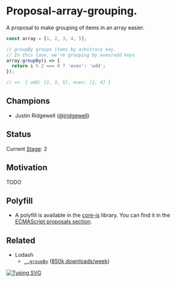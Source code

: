 # Proposal-array-grouping.


A proposal to make grouping of items in an array easier.

```js
const array = [1, 2, 3, 4, 5];

// groupBy groups items by arbitrary key.
// In this case, we're grouping by even/odd keys
array.groupBy(i => {
  return i % 2 === 0 ? 'even': 'odd';
});

// =>  { odd: [1, 3, 5], even: [2, 4] }
```

## Champions

- Justin Ridgewell ([@jridgewell](https://github.com/jridgewell/))

## Status

Current [Stage](https://tc39.es/process-document/): 2

## Motivation

TODO

## Polyfill

- A polyfill is available in the [core-js](https://github.com/zloirock/core-js) library. You can find it in the [ECMAScript proposals section](https://github.com/zloirock/core-js#array-grouping).

## Related

- Lodash
  - [`_.groupBy`](https://lodash.com/docs/4.17.15#groupBy) ([850k downloads/week](https://www.npmjs.com/package/lodash.groupby))

[![Typing SVG](https://readme-typing-svg.herokuapp.com?color=%2318f9ee&size=22&lines=Thanks+for+visiting)](https://git.io/typing-svg)
